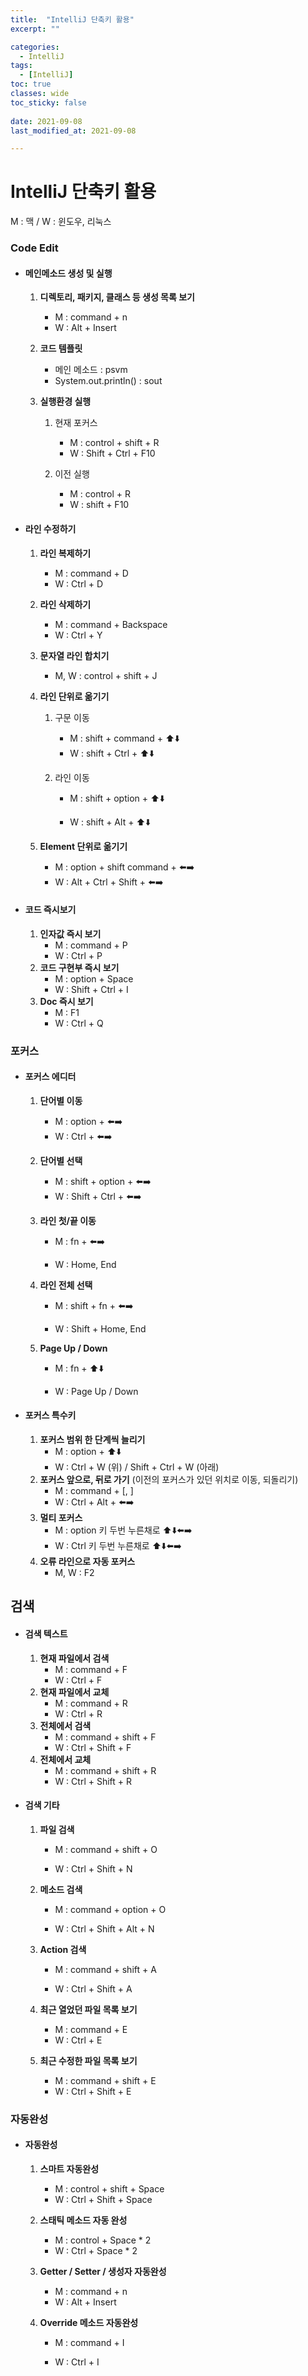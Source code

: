 ```yaml
---
title:  "IntelliJ 단축키 활용"
excerpt: ""

categories:
  - IntelliJ
tags:
  - [IntelliJ]
toc: true
classes: wide
toc_sticky: false
 
date: 2021-09-08
last_modified_at: 2021-09-08

---
```






# IntelliJ 단축키 활용 

M : 맥 / W : 윈도우, 리눅스

### Code Edit

- #### 메인메소드 생성 및 실행

  1. **디렉토리, 패키지, 클래스 등 생성 목록 보기** 

     - M : command + n
     - W : Alt + Insert

  2. **코드 템플릿**

     - 메인 메소드 : psvm
     - System.out.println() : sout

  3. **실행환경 실행**

     1. 현재 포커스
        - M : control + shift + R
        - W : Shift + Ctrl + F10

     2. 이전 실행
        - M : control + R
        - W : shift + F10

- #### 라인 수정하기 

  1. **라인 복제하기**

     - M : command + D
     - W : Ctrl + D

  2. **라인 삭제하기**

     - M : command + Backspace
     - W : Ctrl + Y

  3. **문자열 라인 합치기**

     - M, W : control + shift + J

  4. **라인 단위로 옮기기**

     1. 구문 이동 

        - M : shift + command + ⬆️⬇️
        - W : shift + Ctrl + ⬆️⬇️

     2. 라인 이동

        - M : shift + option + ⬆️⬇️

        - W : shift + Alt + ⬆️⬇️

  5. **Element 단위로 옮기기**

     - M : option + shift command + ⬅️➡️
     - W : Alt + Ctrl + Shift + ⬅️➡️

- #### 코드 즉시보기

  1. **인자값 즉시 보기**
     - M : command + P
     - W : Ctrl + P
  2. **코드 구현부 즉시 보기**
     - M : option + Space
     - W : Shift + Ctrl + I
  3. **Doc 즉시 보기**
     - M : F1
     - W : Ctrl + Q

### 포커스

- #### 포커스 에디터 

  1. **단어별 이동**

     - M : option + ⬅️➡️
     - W : Ctrl + ⬅️➡️

  2. **단어별 선택**

     - M : shift + option + ⬅️➡️
     - W : Shift + Ctrl + ⬅️➡️

  3. **라인 첫/끝 이동**

     - M : fn + ⬅️➡️

     - W : Home, End

  4. **라인 전체 선택**

     - M : shift + fn + ⬅️➡️

     - W : Shift + Home, End

  5. **Page Up / Down**

     - M : fn + ⬆️⬇️

     - W : Page Up / Down

- #### 포커스 특수키

  1. **포커스 범위 한 단계씩 늘리기**
     - M : option + ⬆️⬇️
     - W : Ctrl + W (위) / Shift + Ctrl + W (아래)
  2. **포커스 앞으로, 뒤로 가기** (이전의 포커스가 있던 위치로 이동, 되돌리기)
     - M : command + [,  ]
     - W : Ctrl + Alt + ⬅️➡️
  3. **멀티 포커스**
     - M : option 키 두번 누른채로 ⬆️⬇️⬅️➡️
     - W : Ctrl 키  두번 누른채로 ⬆️⬇️⬅️➡️
  4. **오류 라인으로 자동 포커스**
     - M, W : F2

## 검색

- #### 검색 텍스트

  1. **현재 파일에서 검색**
     - M : command + F
     - W : Ctrl + F
  2. **현재 파일에서 교체**
     - M : command + R
     - W : Ctrl + R
  3. **전체에서 검색**
     - M : command + shift + F
     - W : Ctrl + Shift + F
  4. **전체에서 교체**
     - M : command + shift +  R
     - W : Ctrl + Shift + R

- #### 검색 기타

  1. **파일 검색**

     - M : command + shift +  O

     - W : Ctrl + Shift + N

  2. **메소드 검색** 

     - M : command + option +  O

     - W : Ctrl + Shift + Alt + N

  3. **Action 검색** 

     - M : command + shift +  A

     - W : Ctrl + Shift + A

  4. **최근 열었던 파일 목록 보기**

     - M : command + E
     - W : Ctrl + E

  5. **최근 수정한 파일 목록 보기**

     - M : command + shift + E
     - W : Ctrl + Shift + E

### 자동완성

- #### 자동완성

  1. **스마트 자동완성**

     - M : control + shift + Space
     - W : Ctrl + Shift + Space

  2. **스태틱 메소드 자동 완성**

     - M : control + Space * 2
     - W : Ctrl + Space * 2

  3. **Getter / Setter / 생성자 자동완성**

     - M : command + n
     - W : Alt + Insert

  4. **Override 메소드 자동완성**

     - M : command + I

     - W : Ctrl + I

     

     

     

     

[출처]: https://www.inflearn.com/course/intellij-guide/







